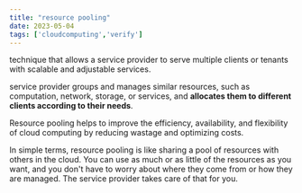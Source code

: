 ```yaml
---
title: "resource pooling"
date: 2023-05-04
tags: ['cloudcomputing','verify']
---
```


technique that allows a service provider to serve multiple clients or tenants with scalable and adjustable services. 

service provider groups and manages similar resources, such as computation, network, storage, or services, and **allocates them to different clients according to their needs**. 

Resource pooling helps to improve the efficiency, availability, and flexibility of cloud computing by reducing wastage and optimizing costs.

In simple terms, resource pooling is like sharing a pool of resources with others in the cloud. You can use as much or as little of the resources as you want, and you don't have to worry about where they come from or how they are managed. The service provider takes care of that for you.

